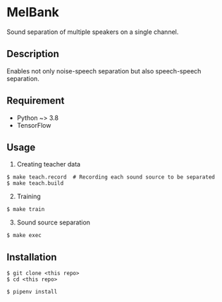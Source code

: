 MelBank
=======

Sound separation of multiple speakers on a single channel.


## Description

Enables not only noise-speech separation but also speech-speech separation.


## Requirement

- Python ~> 3.8
- TensorFlow


## Usage
1. Creating teacher data
```
$ make teach.record  # Recording each sound source to be separated
$ make teach.build
```
2. Training
```
$ make train
```
3. Sound source separation
```
$ make exec
```


## Installation

```
$ git clone <this repo>
$ cd <this repo>

$ pipenv install
```
